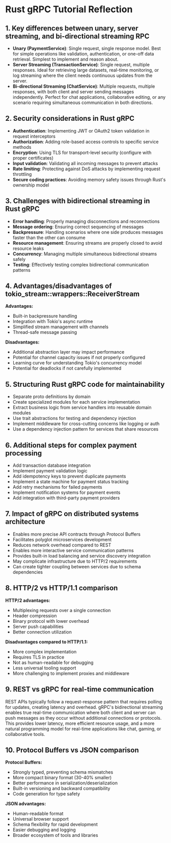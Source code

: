 # Rust gRPC Tutorial Reflection

## 1. Key differences between unary, server streaming, and bi-directional streaming RPC

- **Unary (PaymentService)**: Single request, single response model. Best for simple operations like validation, authentication, or one-off data retrieval. Simplest to implement and reason about.
- **Server Streaming (TransactionService)**: Single request, multiple responses. Ideal for retrieving large datasets, real-time monitoring, or log streaming where the client needs continuous updates from the server.
- **Bi-directional Streaming (ChatService)**: Multiple requests, multiple responses, with both client and server sending messages independently. Perfect for chat applications, collaborative editing, or any scenario requiring simultaneous communication in both directions.

## 2. Security considerations in Rust gRPC

- **Authentication**: Implementing JWT or OAuth2 token validation in request interceptors
- **Authorization**: Adding role-based access controls to specific service methods
- **Encryption**: Using TLS for transport-level security (configure with proper certificates)
- **Input validation**: Validating all incoming messages to prevent attacks
- **Rate limiting**: Protecting against DoS attacks by implementing request throttling
- **Secure coding practices**: Avoiding memory safety issues through Rust's ownership model

## 3. Challenges with bidirectional streaming in Rust gRPC

- **Error handling**: Properly managing disconnections and reconnections
- **Message ordering**: Ensuring correct sequencing of messages
- **Backpressure**: Handling scenarios where one side produces messages faster than the other can consume
- **Resource management**: Ensuring streams are properly closed to avoid resource leaks
- **Concurrency**: Managing multiple simultaneous bidirectional streams safely
- **Testing**: Effectively testing complex bidirectional communication patterns

## 4. Advantages/disadvantages of tokio_stream::wrappers::ReceiverStream

**Advantages:**

- Built-in backpressure handling
- Integration with Tokio's async runtime
- Simplified stream management with channels
- Thread-safe message passing

**Disadvantages:**

- Additional abstraction layer may impact performance
- Potential for channel capacity issues if not properly configured
- Learning curve for understanding Tokio's concurrency model
- Potential for deadlocks if not carefully implemented

## 5. Structuring Rust gRPC code for maintainability

- Separate proto definitions by domain
- Create specialized modules for each service implementation
- Extract business logic from service handlers into reusable domain modules
- Use trait abstractions for testing and dependency injection
- Implement middleware for cross-cutting concerns like logging or auth
- Use a dependency injection pattern for services that share resources

## 6. Additional steps for complex payment processing

- Add transaction database integration
- Implement payment validation logic
- Add idempotency keys to prevent duplicate payments
- Implement a state machine for payment status tracking
- Add retry mechanisms for failed payments
- Implement notification systems for payment events
- Add integration with third-party payment providers

## 7. Impact of gRPC on distributed systems architecture

- Enables more precise API contracts through Protocol Buffers
- Facilitates polyglot microservices development
- Reduces network overhead compared to REST
- Enables more interactive service communication patterns
- Provides built-in load balancing and service discovery integration
- May complicate infrastructure due to HTTP/2 requirements
- Can create tighter coupling between services due to schema dependencies

## 8. HTTP/2 vs HTTP/1.1 comparison

**HTTP/2 advantages:**

- Multiplexing requests over a single connection
- Header compression
- Binary protocol with lower overhead
- Server push capabilities
- Better connection utilization

**Disadvantages compared to HTTP/1.1:**

- More complex implementation
- Requires TLS in practice
- Not as human-readable for debugging
- Less universal tooling support
- More challenging to implement proxies and middleware

## 9. REST vs gRPC for real-time communication

REST APIs typically follow a request-response pattern that requires polling for updates, creating latency and overhead. gRPC's bidirectional streaming enables true real-time communication where both client and server can push messages as they occur without additional connections or protocols. This provides lower latency, more efficient resource usage, and a more natural programming model for real-time applications like chat, gaming, or collaborative tools.

## 10. Protocol Buffers vs JSON comparison

**Protocol Buffers:**

- Strongly typed, preventing schema mismatches
- More compact binary format (30-40% smaller)
- Better performance in serialization/deserialization
- Built-in versioning and backward compatibility
- Code generation for type safety

**JSON advantages:**

- Human-readable format
- Universal browser support
- Schema flexibility for rapid development
- Easier debugging and logging
- Broader ecosystem of tools and libraries

